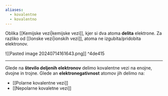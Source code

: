 ```yaml
---
aliases:
  - kovalentne
  - kovalentno
---
```



Oblika [[Kemijske vezi|kemijske vezi]], kjer si dva atoma **delita** elektrone. Za razliko od [[Ionske vezi|ionskih vezi]], atoma ne izgubita/pridobita elektronov.

![[Pasted image 20240714161643.png]] ^4de415

---

Glede na **število deljenih elektronov** delimo kovalentne vezi na enojne, dvojne in trojne.
Glede an **elektronegativnost** atomov jih delimo na:
- [[Polarne kovalentne vezi]]
- [[Nepolarne kovaletne vezi]]